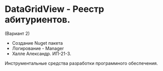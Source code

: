 # DataGridView - Реестр абитуриентов.
(Вариант 2)

-  Создание Nuget пакета 
-  Логирование - Manager
-  Халле Александр. ИП-21-3.

Инструментальные средства разработки программного обеспечения.
